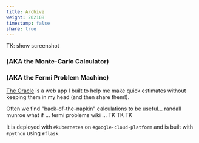 ```yaml
---
title: Archive
weight: 202108
timestamp: false
share: true
---
```


TK: show screenshot

### (AKA the Monte-Carlo Calculator)
### (AKA the Fermi Problem Machine)

[The Oracle][site] is a web app I built to help me make quick estimates without keeping them in my head (and then share them!).

Often we find "back-of-the-napkin" calculations to be useful... randall munroe what if ... fermi problems wiki ... TK TK TK


It is deployed with `#kubernetes` on `#google-cloud-platform` and is built with `#python` using `#flask`.



[site]: https://oracle.math.computer
